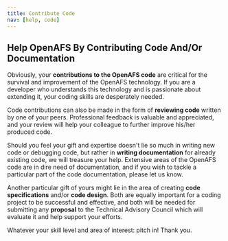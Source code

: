 ```yaml
---
title: Contribute Code
nav: [help, code]
---
```


## Help OpenAFS By Contributing Code And/Or Documentation ##


Obviously, your **contributions to the OpenAFS code** are critical for the survival and improvement of the OpenAFS technology.  If you are a developer who understands this technology and is passionate about extending it, your coding skills are desperately needed.

Code contributions can also be made in the form of **reviewing code** written by one of your peers.  Professional feedback is valuable and appreciated, and your review will help your colleague to further improve his/her produced code.

Should you feel your gift and expertise doesn't lie so much in writing new code or debugging code, but rather in **writing documentation** for already existing code, we will treasure your help.  Extensive areas of the OpenAFS code are in dire need of documentation, and if you wish to tackle a particular part of the code documentation, please let us know.

Another particular gift of yours might lie in the area of creating **code specifications** and/or **code design**.  Both are equally important for a coding project to be successful and effective, and both will be needed for submitting any **proposal** to the Technical Advisory Council which will evaluate it and help support your efforts.  

Whatever your skill level and area of interest: pitch in!  Thank you.
